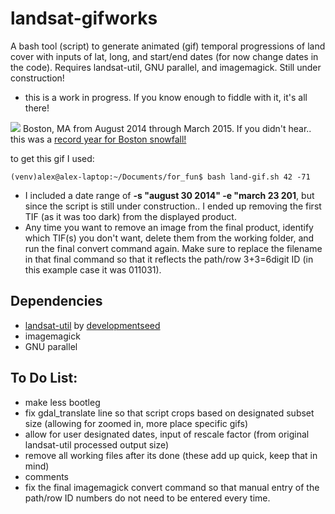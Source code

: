 # landsat-gifworks
A bash tool (script) to generate animated (gif) temporal progressions of land cover with inputs of lat, long, and start/end dates (for now change dates in the code). Requires landsat-util, GNU parallel, and imagemagick. Still under construction!

- this is a work in progress. If you know enough to fiddle with it, it's all there!

![](https://farm8.staticflickr.com/7611/16715437298_feb4759969_o.gif)
Boston, MA from August 2014 through March 2015. If you didn't hear.. this was a [record year for Boston snowfall!](http://www.theatlantic.com/photo/2015/02/winter-storms-bury-freeze-northeastern-us/385566/)

to get this gif I used:


    (venv)alex@alex-laptop:~/Documents/for_fun$ bash land-gif.sh 42 -71
    
- I included a date range of **-s "august 30 2014" -e "march 23 201**, but since the script is still under construction.. I ended up removing the first TIF (as it was too dark) from the displayed product.
- Any time you want to remove an image from the final product, identify which TIF(s) you don't want, delete them from the working folder, and run the final convert command again. Make sure to replace the filename in that final command so that it reflects the path/row 3+3=6digit ID (in this example case it was 011031).


Dependencies
-
- [landsat-util](https://github.com/developmentseed/landsat-util) by [developmentseed](https://developmentseed.org/)
- imagemagick
- GNU parallel


To Do List:
-
- make less bootleg
- fix gdal_translate line so that script crops based on designated subset size (allowing for zoomed in, more place specific gifs)
- allow for user designated dates, input of rescale factor (from original landsat-util processed output size)
- remove all working files after its done (these add up quick, keep that in mind)
- comments
- fix the final imagemagick convert command so that manual entry of the path/row ID numbers do not need to be entered every time.
